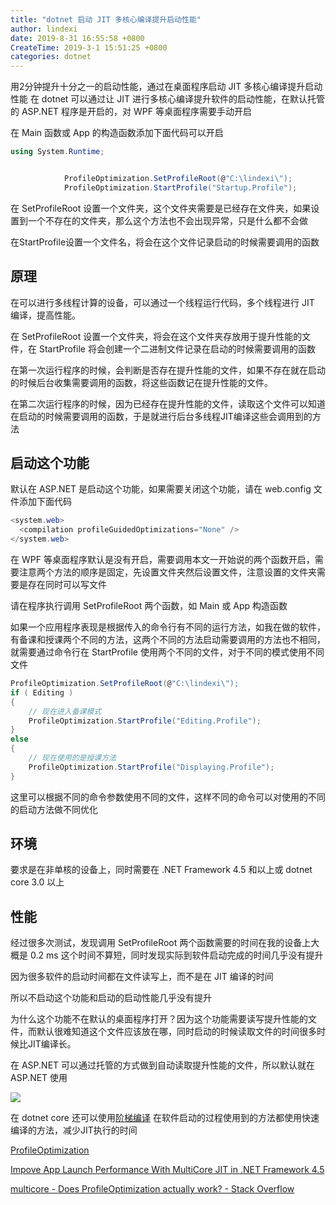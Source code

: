 ```yaml
---
title: "dotnet 启动 JIT 多核心编译提升启动性能"
author: lindexi
date: 2019-8-31 16:55:58 +0800
CreateTime: 2019-3-1 15:51:25 +0800
categories: dotnet
---
```


用2分钟提升十分之一的启动性能，通过在桌面程序启动 JIT 多核心编译提升启动性能
在 dotnet 可以通过让 JIT 进行多核心编译提升软件的启动性能，在默认托管的 ASP.NET 程序是开启的，对 WPF 等桌面程序需要手动开启

<!--more-->



在 Main 函数或 App 的构造函数添加下面代码可以开启

```csharp
using System.Runtime;


            ProfileOptimization.SetProfileRoot(@"C:\lindexi\");
            ProfileOptimization.StartProfile("Startup.Profile");
```

在 SetProfileRoot 设置一个文件夹，这个文件夹需要是已经存在文件夹，如果设置到一个不存在的文件夹，那么这个方法也不会出现异常，只是什么都不会做

在StartProfile设置一个文件名，将会在这个文件记录启动的时候需要调用的函数

## 原理

在可以进行多线程计算的设备，可以通过一个线程运行代码，多个线程进行 JIT 编译，提高性能。

在 SetProfileRoot 设置一个文件夹，将会在这个文件夹存放用于提升性能的文件，在 StartProfile 将会创建一个二进制文件记录在启动的时候需要调用的函数

在第一次运行程序的时候，会判断是否存在提升性能的文件，如果不存在就在启动的时候后台收集需要调用的函数，将这些函数记在提升性能的文件。

在第二次运行程序的时候，因为已经存在提升性能的文件，读取这个文件可以知道在启动的时候需要调用的函数，于是就进行后台多线程JIT编译这些会调用到的方法

## 启动这个功能

默认在 ASP.NET 是启动这个功能，如果需要关闭这个功能，请在 web.config 文件添加下面代码

```csharp
<system.web>
  <compilation profileGuidedOptimizations="None" />
</system.web>
```

在 WPF 等桌面程序默认是没有开启，需要调用本文一开始说的两个函数开启，需要注意两个方法的顺序是固定，先设置文件夹然后设置文件，注意设置的文件夹需要是存在同时可以写文件

请在程序执行调用 SetProfileRoot 两个函数，如 Main 或 App 构造函数

如果一个应用程序表现是根据传入的命令行有不同的运行方法，如我在做的软件，有备课和授课两个不同的方法，这两个不同的方法启动需要调用的方法也不相同，就需要通过命令行在 StartProfile 使用两个不同的文件，对于不同的模式使用不同文件

```csharp
ProfileOptimization.SetProfileRoot(@"C:\lindexi\");
if ( Editing )
{
	// 现在进入备课模式
    ProfileOptimization.StartProfile("Editing.Profile");
}
else
{
	// 现在使用的是授课方法
	ProfileOptimization.StartProfile("Displaying.Profile");
}
```

这里可以根据不同的命令参数使用不同的文件，这样不同的命令可以对使用的不同的启动方法做不同优化

## 环境

要求是在非单核的设备上，同时需要在 .NET Framework 4.5 和以上或 dotnet core 3.0 以上

## 性能

经过很多次测试，发现调用 SetProfileRoot 两个函数需要的时间在我的设备上大概是 0.2 ms 这个时间不算短，同时发现实际到软件启动完成的时间几乎没有提升

因为很多软件的启动时间都在文件读写上，而不是在 JIT 编译的时间

所以不启动这个功能和启动的启动性能几乎没有提升

为什么这个功能不在默认的桌面程序打开？因为这个功能需要读写提升性能的文件，而默认很难知道这个文件应该放在哪，同时启动的时候读取文件的时间很多时候比JIT编译长。

在 ASP.NET 可以通过托管的方式做到自动读取提升性能的文件，所以默认就在 ASP.NET 使用

<!-- ![](image/dotnet 启动 JIT 多核心编译提升启动性能/dotnet 启动 JIT 多核心编译提升启动性能0.png) -->

![](http://image.acmx.xyz/lindexi%2F201931163451479)

在 dotnet core 还可以使用[阶梯编译](https://blog.lindexi.com/post/dotnet-core-2.1-%E4%BD%BF%E7%94%A8%E9%98%B6%E6%A2%AF%E7%BC%96%E8%AF%91.html ) 在软件启动的过程使用到的方法都使用快速编译的方法，减少JIT执行的时间
 
[ProfileOptimization](https://docs.microsoft.com/en-us/dotnet/api/system.runtime.profileoptimization?redirectedfrom=MSDN&view=netframework-4.7.2 )

[Impove App Launch Performance With MultiCore JIT in .NET Framework 4.5](https://www.c-sharpcorner.com/UploadFile/99bb20/impove-app-launch-performance-with-multicore-jit-in-net-fra/ )

[multicore - Does ProfileOptimization actually work? - Stack Overflow](https://stackoverflow.com/questions/12968029/does-profileoptimization-actually-work )

